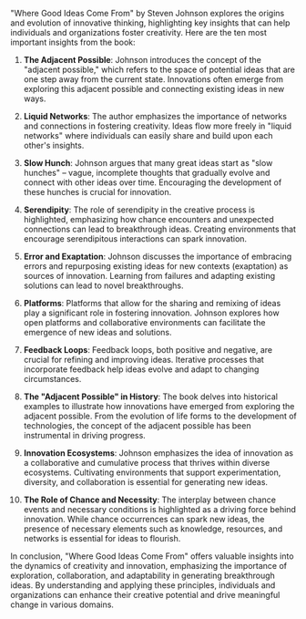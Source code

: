 "Where Good Ideas Come From" by Steven Johnson explores the origins and evolution of innovative thinking, highlighting key insights that can help individuals and organizations foster creativity. Here are the ten most important insights from the book:

1. **The Adjacent Possible**: Johnson introduces the concept of the "adjacent possible," which refers to the space of potential ideas that are one step away from the current state. Innovations often emerge from exploring this adjacent possible and connecting existing ideas in new ways.

2. **Liquid Networks**: The author emphasizes the importance of networks and connections in fostering creativity. Ideas flow more freely in "liquid networks" where individuals can easily share and build upon each other's insights.

3. **Slow Hunch**: Johnson argues that many great ideas start as "slow hunches" – vague, incomplete thoughts that gradually evolve and connect with other ideas over time. Encouraging the development of these hunches is crucial for innovation.

4. **Serendipity**: The role of serendipity in the creative process is highlighted, emphasizing how chance encounters and unexpected connections can lead to breakthrough ideas. Creating environments that encourage serendipitous interactions can spark innovation.

5. **Error and Exaptation**: Johnson discusses the importance of embracing errors and repurposing existing ideas for new contexts (exaptation) as sources of innovation. Learning from failures and adapting existing solutions can lead to novel breakthroughs.

6. **Platforms**: Platforms that allow for the sharing and remixing of ideas play a significant role in fostering innovation. Johnson explores how open platforms and collaborative environments can facilitate the emergence of new ideas and solutions.

7. **Feedback Loops**: Feedback loops, both positive and negative, are crucial for refining and improving ideas. Iterative processes that incorporate feedback help ideas evolve and adapt to changing circumstances.

8. **The "Adjacent Possible" in History**: The book delves into historical examples to illustrate how innovations have emerged from exploring the adjacent possible. From the evolution of life forms to the development of technologies, the concept of the adjacent possible has been instrumental in driving progress.

9. **Innovation Ecosystems**: Johnson emphasizes the idea of innovation as a collaborative and cumulative process that thrives within diverse ecosystems. Cultivating environments that support experimentation, diversity, and collaboration is essential for generating new ideas.

10. **The Role of Chance and Necessity**: The interplay between chance events and necessary conditions is highlighted as a driving force behind innovation. While chance occurrences can spark new ideas, the presence of necessary elements such as knowledge, resources, and networks is essential for ideas to flourish.

In conclusion, "Where Good Ideas Come From" offers valuable insights into the dynamics of creativity and innovation, emphasizing the importance of exploration, collaboration, and adaptability in generating breakthrough ideas. By understanding and applying these principles, individuals and organizations can enhance their creative potential and drive meaningful change in various domains.